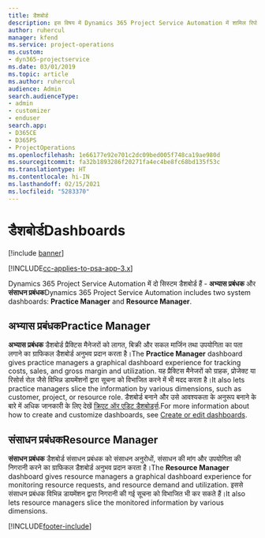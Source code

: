 ```yaml
---
title: डैशबोर्ड
description: इस विषय में Dynamics 365 Project Service Automation में शामिल रिपोर्टिंग डैशबोर्ड की जानकारी दी गई है।
author: ruhercul
manager: kfend
ms.service: project-operations
ms.custom:
- dyn365-projectservice
ms.date: 03/01/2019
ms.topic: article
ms.author: ruhercul
audience: Admin
search.audienceType:
- admin
- customizer
- enduser
search.app:
- D365CE
- D365PS
- ProjectOperations
ms.openlocfilehash: 1e66177e92e701c2dc09bed005f748ca19ae980d
ms.sourcegitcommit: fa32b1893286f20271fa4ec4be8fc68bd135f53c
ms.translationtype: HT
ms.contentlocale: hi-IN
ms.lasthandoff: 02/15/2021
ms.locfileid: "5283370"
---
```

# <a name="dashboards"></a><span data-ttu-id="e5a80-103">डैशबोर्ड</span><span class="sxs-lookup"><span data-stu-id="e5a80-103">Dashboards</span></span>

[!include [banner](../includes/psa-now-project-operations.md)]

[!INCLUDE[cc-applies-to-psa-app-3.x](../includes/cc-applies-to-psa-app-3x.md)]

<span data-ttu-id="e5a80-104">Dynamics 365 Project Service Automation में दो सिस्टम डैशबोर्ड हैं - **अभ्यास प्रबंधक** और **संसाधन प्रबंधक**</span><span class="sxs-lookup"><span data-stu-id="e5a80-104">Dynamics 365 Project Service Automation includes two system dashboards: **Practice Manager** and **Resource Manager**.</span></span>

## <a name="practice-manager"></a><span data-ttu-id="e5a80-105">अभ्यास प्रबंधक</span><span class="sxs-lookup"><span data-stu-id="e5a80-105">Practice Manager</span></span> 

<span data-ttu-id="e5a80-106">**अभ्यास प्रबंधक** डैशबोर्ड प्रैक्टिस मैनेजरों को लागत, बिक्री और सकल मार्जिन तथा उपयोगिता का पता लगाने का ग्राफिकल डैशबोर्ड अनुभव प्रदान करता है।</span><span class="sxs-lookup"><span data-stu-id="e5a80-106">The **Practice Manager** dashboard gives practice managers a graphical dashboard experience for tracking costs, sales, and gross margin and utilization.</span></span> <span data-ttu-id="e5a80-107">यह प्रैक्टिस मैनेजरों को ग्राहक, प्रोजेक्ट या रिसोर्स रोल जैसे विभिन्न डायमेंशनों द्वारा सूचना को विभाजित करने में भी मदद करता है।</span><span class="sxs-lookup"><span data-stu-id="e5a80-107">It also lets practice managers slice the information by various dimensions, such as customer, project, or resource role.</span></span> <span data-ttu-id="e5a80-108">डैशबोर्ड बनाने और उसे आवश्यकता के अनुरूप बनाने के बारे में अधिक जानकारी के लिए देखें [क्रिएट ऑर एडिट डैशबोर्ड्स](https://docs.microsoft.com/dynamics365/customerengagement/on-premises/customize/create-edit-dashboards).</span><span class="sxs-lookup"><span data-stu-id="e5a80-108">For more information about how to create and customize dashboards, see [Create or edit dashboards](https://docs.microsoft.com/dynamics365/customerengagement/on-premises/customize/create-edit-dashboards).</span></span>

## <a name="resource-manager"></a><span data-ttu-id="e5a80-109">संसाधन प्रबंधक</span><span class="sxs-lookup"><span data-stu-id="e5a80-109">Resource Manager</span></span> 

<span data-ttu-id="e5a80-110">**संसाधन प्रबंधक** डैशबोर्ड संसाधन प्रबंधक को संसाधन अनुरोधों, संसाधन की मांग और उपयोगिता की निगरानी करने का ग्राफिकल डैशबोर्ड अनुभव प्रदान करता है।</span><span class="sxs-lookup"><span data-stu-id="e5a80-110">The **Resource Manager** dashboard gives resource managers a graphical dashboard experience for monitoring resource requests, and resource demand and utilization.</span></span> <span data-ttu-id="e5a80-111">इससे संसाधन प्रबंधक विभिन्न डायमेंशन द्वारा निगरानी की गई सूचना को विभाजित भी कर सकते हैं।</span><span class="sxs-lookup"><span data-stu-id="e5a80-111">It also lets resource managers slice the monitored information by various dimensions.</span></span>


[!INCLUDE[footer-include](../includes/footer-banner.md)]